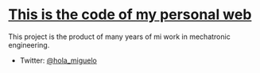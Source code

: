 # [This is the code of my personal web](http://www.migueloruiz.com)

This project is the product of many years of mi work in mechatronic engineering.
* Twitter: [@hola_miguelo](https://twitter.com/hola_miguelo)

